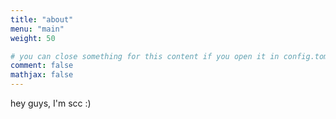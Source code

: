 ```yaml
---
title: "about"
menu: "main"
weight: 50

# you can close something for this content if you open it in config.toml.
comment: false
mathjax: false
---
```


hey guys, I'm scc :)
